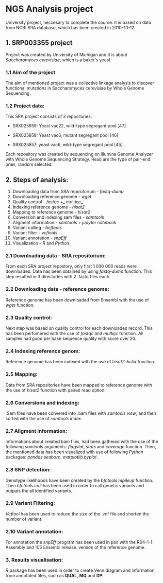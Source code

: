 # NGS Analysis project


University project, neccesary to complete the course.
It is based on data from NCBI SRA database, which has been created in 2010-10-12.


## 1. SRP003355 project

Project was created by University of Michigan and it is about _Saccharomyces cerevisiae_, which is a baker's yeast.

### 1.1 Aim of the project

The aim of mentioned project was a collective linkage analysis to discover functional mutations in Saccharomyces cerevisiae by Whole Genome Sequencing.

### 1.2 Project data:

This SRA project consists of 3 repositories:

- SRX025959: Yeast vac22, wild-type segregant pool [47]

- SRX025958: Yeast vac6, mutant segregant pool [46]

- SRX025957: yeast vac6, wild-type segregant pool [45]

Each repository was created by sequencing on Illumina Genome Analyzer with Whole Genome Sequencing Strategy.
Read are the type of pair-end ones, random selected. 

## 2. Steps of analysis:

1. Downloading data from SRA repositorium - _fastq-dump_
2. Downloading reference genome - _wget_
3. Quality control - _fastqc_ +_ multiqc_
4. Indexing reference genome - _hisat2_
5. Mapping to reference genome - _hisat2_
6. Conversion and indexing sam files - _samtools_
7. Aligment information - _samtools_ + _jupyter notebook_
8. Variant calling - _bcftools_
9. Variant filter - _vcftools_
10. Variant annotation - _snpEff_
11. Visualization - _R_ and _Python_.

### 2.1 Downloading data - SRA repositorium:

From each SRA project repostory, only first 1 000 000 reads were downloaded.
Data has been obtained by using _fastq-dump_ function.
This step resulted in 3 directories with 2 .fastq files each.

### 2.2 Downloading data - reference genome:

Reference genome has been downloaded from Ensembl with the use of _wget_ function.

### 2.3 Quality control:

Next step was based on quality control for each downloaded record.
This has been perfomered with the use of _fastqc_ and _multiqc_ function.
All samples had good per base sequence quality with score over 20. 

### 2.4 Indexing reference genom:

Reference genome has been indexed with the use of _hisat2-bulid_ function.

### 2.5 Mapping:

Data from SRA repositories have been mapped to reference genome with the use of _hisat2_ function with paired read option.

### 2.6 Conversiona and indexing:

.Sam files have been convered into .bam files with _samtools view_, and then sorted with the use of _samtools index_.

### 2.7 Aligment information:

Informations about created bam files, had been gathered with the use of the following _samtools_ arguments: _flagstat_, _stats_ and _coverage_ function.
Then, the mentioned data has been visualized with use of following _Python_ packages: _pandas_ _seaborn_, _matplotlib.pyplot_.

### 2.8 SNP detection:

Genotype likelihoods have been created by the _bfctools mpileup_ function. 
Then _bfctools call_ has been used in order to call genetic variants and outputs the all identified variants.

### 2.9 Variant Filtering:

_Vcftool_ has been used to reduce the size of the .vcf file and shorten the number of variant.

### 2.10 Variant annotation:

For annotation the _snpEff_ program has been used in pair with the R64-1-1 Assembly and 105 Ensembl release. version of the reference genome.

### 3. Results visualisation:

_R_ package has been used in order to create Venn diagram and information from annotated files, such as **QUAL**, **MQ** and **DP**.

